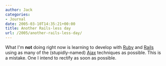 ```yaml
---
author: Jack
categories:
- Journal
date: 2005-03-10T14:35:21+00:00
title: Another Rails-less day
url: /2005/another-rails-less-day/
---
```


What I'm **not** doing right now is learning to develop with [Ruby][1] and [Rails][2] using as many of the (stupidly-named) [Ajax][3] techniques as possible. This is a mistake. One I intend to rectify as soon as possible.

 [1]: http://www.ruby-lang.org/
 [2]: http://rubyonrails.org
 [3]: http://www.adaptivepath.com/publications/essays/archives/000385.php